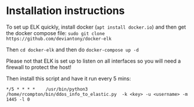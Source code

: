 # Installation instructions
To set up ELK quickly, install docker (`apt install docker.io`) and then get the docker compose file:
`sudo git clone https://github.com/deviantony/docker-elk`

Then `cd docker-elk` and then do `docker-compose up -d`

Please not that ELK is set up to listen on all interfaces so you will need a firewall to protect the host!

Then install this script and have it run every 5 mins:

`*/5 * * * *    /usr/bin/python3 /home/rcompton/bin/ddos_info_to_elastic.py  -k <key> -u <username> -m 1445 -l 0`
